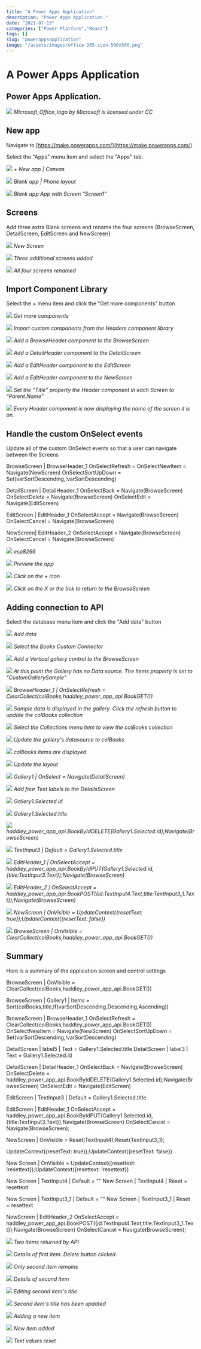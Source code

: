 ```yaml
---
title: "A Power Apps Application"
description: "Power Apps Application."
date: "2021-07-13"
categories: ["Power Platform","React"]
tags: []
slug: "powerappsapplication"
image: "/assets/images/office-365-icon-500x500.png"
---
```


# A Power Apps Application

## Power Apps Application.

![](/assets/images/powerappsapplication/office-365-icon-500x500.png)
*Microsoft_Office_logo by Microsoft is licensed under CC*


## New app

Navigate to [https://make.powerapps.com/](https://make.powerapps.com/)

Select the "Apps" menu item and select the "Apps" tab.

![](/assets/images/powerappsapplication/screen-shot-2021-07-13-at-7.14.52-pm-1292x340.png)
*+ New app | Canvas*

![](/assets/images/powerappsapplication/screen-shot-2021-07-13-at-7.18.39-pm-698x316.png)
*Blank app | Phone layout*

![](/assets/images/powerappsapplication/screen-shot-2021-07-13-at-7.19.43-pm-1836x945.png)
*Blank app App with Screen "Screen1"*


## Screens

Add three extra Blank screens and rename the four screens {BrowseScreen, DetailScreen, EditScreen and NewScreen}

![](/assets/images/powerappsapplication/screen-shot-2021-07-13-at-7.23.34-pm-960x384.png)
*New Screen*

![](/assets/images/powerappsapplication/screen-shot-2021-07-13-at-7.24.06-pm-1448x680.png)
*Three additional screens added*

![](/assets/images/powerappsapplication/screen-shot-2021-07-13-at-7.25.13-pm-1432x646.png)
*All four screens renamed*


## Import Component Library

Select the + menu item and click the "Get more components" button

![](/assets/images/powerappsapplication/screen-shot-2021-07-13-at-7.27.07-pm-1460x772.png)
*Get more components*

![](/assets/images/powerappsapplication/screen-shot-2021-07-13-at-7.28.21-pm-1836x1056.png)
*Import custom components from the Headers component library*

![](/assets/images/powerappsapplication/screen-shot-2021-07-13-at-7.29.17-pm-1836x1053.png)
*Add a BrowseHeader component to the BrowseScreen*

![](/assets/images/powerappsapplication/screen-shot-2021-07-13-at-7.30.27-pm-1836x1050.png)
*Add a DetailHeader component to the DetailScreen*

![](/assets/images/powerappsapplication/screen-shot-2021-07-13-at-7.31.38-pm-1836x1047.png)
*Add a EditHeader component to the EditScreen*

![](/assets/images/powerappsapplication/screen-shot-2021-07-13-at-7.32.49-pm-1836x1056.png)
*Add a EditHeader component to the NewScreen*

![](/assets/images/powerappsapplication/screen-shot-2021-07-13-at-7.33.55-pm-1836x1054.png)
*Set the "Title" property the Header component in each Screen to "Parent.Name"*

![](/assets/images/powerappsapplication/screen-shot-2021-07-13-at-7.36.07-pm-1836x1051.png)
*Every Header component is now displaying the name of the screen it is on.*


## Handle the custom OnSelect events

Update all of the custom OnSelect events so that a user can navigate between the Screens

BrowseScreen | BrowseHeader_1
OnSelectRefresh = 
OnSelectNewItem = Navigate(NewScreen)
OnSelectSortUpDown = Set(varSortDescending,!varSortDescending)

DetailScreen | DetailHeader_1
OnSelectBack = Navigate(BrowseScreen)
OnSelectDelete = Navigate(BrowseScreen)
OnSelectEdit = Navigate(EditScreen)

EditScreen | EditHeader_1
OnSelectAccept = Navigate(BrowseScreen)
OnSelectCancel = Navigate(BrowseScreen)

NewScreen| EditHeader_2
OnSelectAccept = Navigate(BrowseScreen)
OnSelectCancel = Navigate(BrowseScreen)

![](/assets/images/powerappsapplication/screen-shot-2021-07-13-at-7.56.15-pm-1836x391.png)
*esp8266*

![](/assets/images/powerappsapplication/screen-shot-2021-07-13-at-7.56.52-pm-928x312.png)
*Preview the app*

![](/assets/images/powerappsapplication/screen-shot-2021-07-13-at-7.57.59-pm-1836x1055.png)
*Click on the + icon*

![](/assets/images/powerappsapplication/screen-shot-2021-07-13-at-7.58.07-pm-1836x1056.png)
*Click on the X or the tick to return to the BrowseScreen*


## Adding connection to API

Select the database menu item and click the "Add data" button

![](/assets/images/powerappsapplication/screen-shot-2021-07-13-at-8.04.33-pm-1632x792.png)
*Add data*

![](/assets/images/powerappsapplication/screen-shot-2021-07-13-at-8.05.13-pm-1404x730.png)
*Select the Books Custom Connector*

![](/assets/images/powerappsapplication/screen-shot-2021-07-13-at-8.12.59-pm-838x330.png)
*Add a Vertical gallery control to the BrowseScreen*

![](/assets/images/powerappsapplication/screen-shot-2021-07-13-at-8.48.24-pm-1836x1051.png)
*At this point the Gallery has no Data source. The Items property is set to "CustomGallerySample"*

![](/assets/images/powerappsapplication/screen-shot-2021-07-13-at-10.00.14-pm-1836x1053.png)
*BrowseHeader_1 | OnSelectRefresh = ClearCollect(colBooks,haddley_power_app_api.BookGET())*

![](/assets/images/powerappsapplication/screen-shot-2021-07-13-at-10.03.14-pm-1836x1111.png)
*Sample data is displayed in the gallery. Click the refresh button to update the colBooks collection*

![](/assets/images/powerappsapplication/screen-shot-2021-07-13-at-10.02.39-pm-1836x1049.png)
*Select the Collections menu item to view the colBooks collection*

![](/assets/images/powerappsapplication/screen-shot-2021-07-13-at-10.04.01-pm-1836x1048.png)
*Update the gallery's datasource to colBooks*

![](/assets/images/powerappsapplication/screen-shot-2021-07-13-at-10.04.16-pm-1836x1051.png)
*colBooks items are displayed*

![](/assets/images/powerappsapplication/screen-shot-2021-07-13-at-10.04.42-pm-1836x1048.png)
*Update the layout*

![](/assets/images/powerappsapplication/screen-shot-2021-07-13-at-10.07.23-pm-1836x1048.png)
*Gallery1 | OnSelect = Navigate(DetailScreen)*

![](/assets/images/powerappsapplication/screen-shot-2021-07-13-at-10.26.12-pm-1836x1049.png)
*Add four Text labels to the DetailsScreen*

![](/assets/images/powerappsapplication/screen-shot-2021-07-13-at-10.29.19-pm-1836x1048.png)
*Gallery1.Selected.id*

![](/assets/images/powerappsapplication/screen-shot-2021-07-13-at-10.31.04-pm-1836x1051.png)
*Gallery1.Selected.title*

![](/assets/images/powerappsapplication/screen-shot-2021-07-13-at-10.33.21-pm-1836x1052.png)
*haddley_power_app_api.BookByIdDELETE(Gallery1.Selected.id);Navigate(BrowseScreen)*

![](/assets/images/powerappsapplication/screen-shot-2021-07-13-at-10.37.02-pm-1836x1052.png)
*TextInput3 | Default = Gallery1.Selected.title*

![](/assets/images/powerappsapplication/screen-shot-2021-07-13-at-10.39.20-pm-1836x1051.png)
*EditHeader_1 | OnSelectAccept = haddley_power_app_api.BookByIdPUT(Gallery1.Selected.id,{title:TextInput3.Text});Navigate(BrowseScreen)*

![](/assets/images/powerappsapplication/screen-shot-2021-07-13-at-10.45.49-pm-1836x1048.png)
*EditHeader_2 | OnSelectAccept = haddley_power_app_api.BookPOST({id:TextInput4.Text,title:TextInput3_1.Text});Navigate(BrowseScreen)*

![](/assets/images/powerappsapplication/screen-shot-2021-07-13-at-10.54.51-pm-1836x1049.png)
*NewScreen | OnVisible = UpdateContext({resetText: true});UpdateContext({resetText: false})*

![](/assets/images/powerappsapplication/screen-shot-2021-07-13-at-10.57.01-pm-1836x1053.png)
*BrowseScreen | OnVisible = ClearCollect(colBooks,haddley_power_app_api.BookGET())*


## Summary

Here is a summary of the application screen and control settings

BrowseScreen | OnVisible = ClearCollect(colBooks,haddley_power_app_api.BookGET())

BrowseScreen | Gallery1 | Items = Sort(colBooks,title,If(varSortDescending,Descending,Ascending))

BrowseScreen | BrowseHeader_1
OnSelectRefresh = ClearCollect(colBooks,haddley_power_app_api.BookGET())
OnSelectNewItem = Navigate(NewScreen)
OnSelectSortUpDown = Set(varSortDescending,!varSortDescending)

DetailScreen | label5 | Text = Gallery1.Selected.title
DetailScreen | label3 | Text = Gallery1.Selected.id

DetailScreen | DetailHeader_1
OnSelectBack = Navigate(BrowseScreen)
OnSelectDelete = haddley_power_app_api.BookByIdDELETE(Gallery1.Selected.id);Navigate(BrowseScreen)
OnSelectEdit = Navigate(EditScreen)

EditScreen | TextInput3 | Default = Gallery1.Selected.title

EditScreen | EditHeader_1
OnSelectAccept = haddley_power_app_api.BookByIdPUT(Gallery1.Selected.id,{title:TextInput3.Text});Navigate(BrowseScreen)
OnSelectCancel = Navigate(BrowseScreen);

NewScreen | OnVisible = Reset(TextInput4);Reset(TextInput3_1);

UpdateContext({resetText: true});UpdateContext({resetText: false})

New Screen | OnVisible = UpdateContext({resettext: !resettext});UpdateContext({resettext: !resettext})

New Screen | TextInput4 | Default = ""
New Screen | TextInput4 | Reset = resettext

New Screen | TextInput3_1 | Default = ""
New Screen | TextInput3_1 | Reset = resettext

NewScreen | EditHeader_2
OnSelectAccept = haddley_power_app_api.BookPOST({id:TextInput4.Text,title:TextInput3_1.Text});Navigate(BrowseScreen)
OnSelectCancel = Navigate(BrowseScreen);

![](/assets/images/powerappsapplication/screen-shot-2021-07-13-at-11.12.49-pm-1836x1112.png)
*Two items returned by API*

![](/assets/images/powerappsapplication/screen-shot-2021-07-13-at-11.13.03-pm-1836x1048.png)
*Details of first item. Delete button clicked.*

![](/assets/images/powerappsapplication/screen-shot-2021-07-13-at-11.13.17-pm-1836x1051.png)
*Only second item remains*

![](/assets/images/powerappsapplication/screen-shot-2021-07-13-at-11.13.28-pm-1836x1050.png)
*Details of second item*

![](/assets/images/powerappsapplication/screen-shot-2021-07-13-at-11.13.50-pm-1836x1046.png)
*Editing second item's title*

![](/assets/images/powerappsapplication/screen-shot-2021-07-13-at-11.14.01-pm-1836x1044.png)
*Second item's title has been updated*

![](/assets/images/powerappsapplication/screen-shot-2021-07-13-at-11.16.30-pm-1836x1049.png)
*Adding a new item*

![](/assets/images/powerappsapplication/screen-shot-2021-07-13-at-11.41.31-pm-1836x1049.png)
*New item added*

![](/assets/images/powerappsapplication/screen-shot-2021-07-13-at-11.41.40-pm-1836x1119.png)
*Text values reset*